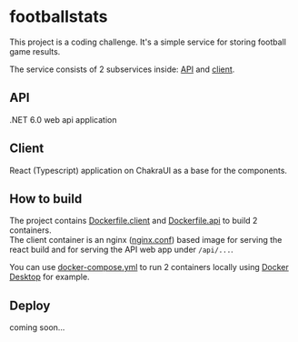 # footballstats
This project is a coding challenge.
It's a simple service for storing football game results.

The service consists of 2 subservices inside: [API](API/README.md) and [client](client/README.md).

## API
.NET 6.0 web api application

## Client
React (Typescript) application on ChakraUI as a base for the components.

## How to build
The project contains [Dockerfile.client](Dockerfile.client) and [Dockerfile.api](Dockerfile.api) to build 2 containers.<br/>
The client container is an nginx ([nginx.conf](nginx.conf)) based image for serving the react build and for serving the API web app under `/api/...`.

You can use [docker-compose.yml](docker-compose.yml) to run 2 containers locally using [Docker Desktop](https://www.docker.com/products/docker-desktop/) for example.

## Deploy
coming soon...